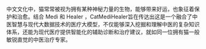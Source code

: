 中文文化中，猫常常被视为拥有某种神秘力量的生物，能够带来好运，也象征着保护和治愈。结合 Medi 和 Healer ，CatMediHealer旨在传达出这是一个融合了中医智慧与现代大数据技术的医疗大模型，不仅能够深入挖掘和理解中医的复杂知识体系，还能为现代医疗提供智能化的辅助诊断和治疗建议，就如同一位拥有猫一般敏锐直觉的中医治疗专家。